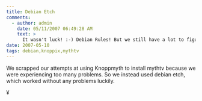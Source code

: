 ```yaml
---
title: Debian Etch
comments:
  - author: admin
    date: 05/11/2007 06:49:28 AM
    text: >
      It wasn't luck! :-) Debian Rules! But we still have a lot to figure out: like how to get the mythfrontend working. First thing to do will be to research the tv tuner / video encoder card. I think its a hauppauge mytv or wintv or something like that. Maybe the mythtv wiki has something about it.
date: 2007-05-10
tags: debian,knoppix,mythtv
---
```

We scrapped our attempts at using Knoppmyth to install mythtv because we were experiencing too many problems.  So we instead used debian etch, which worked without any problems luckily.

¥

